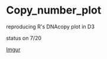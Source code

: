 Copy_number_plot
================

reproducing R's DNAcopy plot in D3

status on 7/20

[Imgur](http://i.imgur.com/GjaIw7Z.png)
